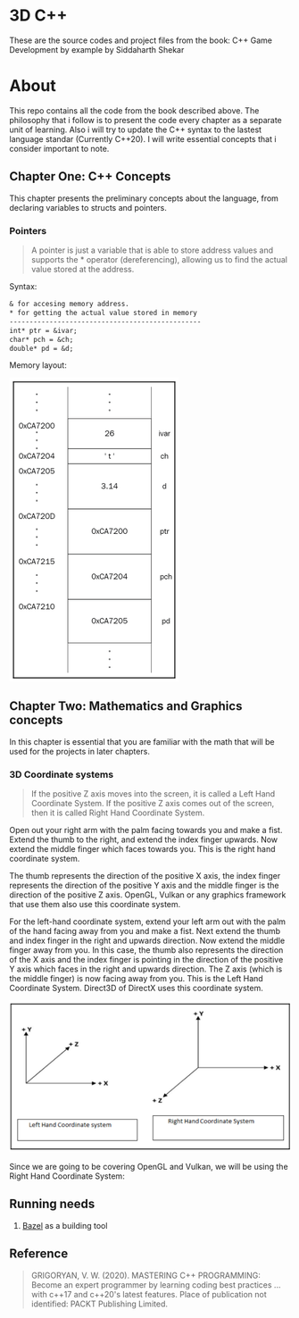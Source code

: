 # 3D C++

These are the source codes and project files from the book: C++ Game Development by example by Siddaharth Shekar

# About

This repo contains all the code from the book described above. The philosophy that i follow is to present the code every chapter as a separate unit of learning. Also i will try to update the C++ syntax to the lastest language standar (Currently C++20). I will write essential concepts that i consider important to note.

## Chapter One: C++ Concepts
This chapter presents the preliminary concepts about the language, from declaring variables to structs and pointers.

### Pointers

> A pointer is just a variable that is able to store address values and supports the * operator (dereferencing), allowing us to find the actual value stored at the address.

Syntax: 
```
& for accesing memory address.
* for getting the actual value stored in memory
------------------------------------------------
int* ptr = &ivar;
char* pch = &ch;
double* pd = &d;
```
Memory layout:

![](docs/img/ch01/1-1.png)

## Chapter Two: Mathematics and Graphics concepts
In this chapter is essential that you are familiar with the math that will be used for the projects in later chapters.

### 3D Coordinate systems

>If the positive Z axis moves into the screen, it is called a Left Hand Coordinate System. If the positive Z axis comes out of the screen, then it is called Right Hand Coordinate System.

Open out your right arm with the palm facing towards you and make a fist. Extend the thumb to the right, and extend the index finger upwards. Now extend the middle finger
which faces towards you. This is the right hand coordinate system.

The thumb represents the direction of the positive X axis, the index finger represents the direction of the positive Y axis and the middle finger is the direction of the positive Z axis.
OpenGL, Vulkan or any graphics framework that use them also use this coordinate system.

For the left-hand coordinate system, extend your left arm out with the palm of the hand facing away from you and make a fist. Next extend the thumb and index finger in the right and upwards direction. Now extend the middle finger away from you. In this case, the thumb also represents the direction of the X axis and the index finger is pointing in the direction of the positive Y axis which faces in the right and upwards direction. The Z axis (which is the middle finger) is now facing away from you. This is the Left Hand Coordinate System. Direct3D of DirectX uses this coordinate system.

![](docs/img/ch02/2-1.png)

Since we are going to be covering OpenGL and Vulkan, we will be using
the Right Hand Coordinate System:

## Running needs

1. [Bazel](https://bazel.build/) as a building tool


## Reference

> GRIGORYAN, V. W. (2020). MASTERING C++ PROGRAMMING: Become an expert programmer by learning coding best practices ... with c++17 and c++20's latest features. Place of publication not identified: PACKT Publishing Limited.